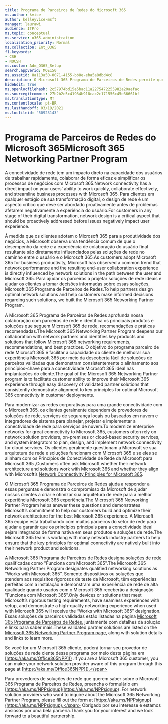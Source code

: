 ```yaml
---
title: Programa de Parceiros de Redes do Microsoft 365
ms.author: kvice
author: kelleyvice-msft
manager: laurawi
audience: ITPro
ms.topic: conceptual
ms.service: o365-administration
localization_priority: Normal
ms.collection: Ent_O365
f1.keywords:
- CSH
- NOCSH
ms.custom: Adm_O365_Setup
search.appverid: MOE150
ms.assetid: 8a113a50-0071-4155-bb8e-eba5a8dbd4c8
description: O Microsoft 365 Programa de Parceiros de Redes permite que seu dispositivo se torne certificado como trabalhando com Microsoft 365.
hideEdit: true
ms.openlocfilehash: 2c57974bd15e5bac11a2275472255982a20aefac
ms.sourcegitcommit: 27b2b2e5c41934b918cac2c171556c45e36661bf
ms.translationtype: MT
ms.contentlocale: pt-BR
ms.lasthandoff: 03/19/2021
ms.locfileid: "50923143"
---
```

# <a name="microsoft-365-networking-partner-program"></a><span data-ttu-id="f9342-103">Programa de Parceiros de Redes do Microsoft 365</span><span class="sxs-lookup"><span data-stu-id="f9342-103">Microsoft 365 Networking Partner Program</span></span>

<span data-ttu-id="f9342-104">A conectividade de rede tem um impacto direto na capacidade dos usuários de trabalhar rapidamente, colaborar de forma eficaz e simplificar os processos de negócios com Microsoft 365.</span><span class="sxs-lookup"><span data-stu-id="f9342-104">Network connectivity has a direct impact on your users’ ability to work quickly, collaborate effectively, and streamline business processes with Microsoft 365.</span></span> <span data-ttu-id="f9342-105">Para clientes em qualquer estágio de sua transformação digital, o design de rede é um aspecto crítico que deve ser abordado proativamente antes de problemas afetarem negativamente a experiência do usuário.</span><span class="sxs-lookup"><span data-stu-id="f9342-105">For customers in any stage of their digital transformation, network design is a critical aspect that should be proactively addressed before issues negatively impact user experience.</span></span>

<span data-ttu-id="f9342-106">À medida que os clientes adotam o Microsoft 365 para a produtividade dos negócios, a Microsoft observa uma tendência comum de que o desempenho da rede e a experiência de colaboração do usuário final resultante são diretamente influenciados pelas soluções de rede no caminho entre o usuário e o Microsoft 365.</span><span class="sxs-lookup"><span data-stu-id="f9342-106">As customers adopt Microsoft 365 for business productivity, Microsoft has observed a common trend that network performance and the resulting end-user collaboration experience is directly influenced by network solutions in the path between the user and Microsoft 365.</span></span> <span data-ttu-id="f9342-107">Para ajudar os parceiros a projetar soluções de rede ideais e ajudar os clientes a tomar decisões informadas sobre essas soluções, Microsoft 365 Programa de Parceiros de Redes.</span><span class="sxs-lookup"><span data-stu-id="f9342-107">To help partners design optimal network solutions and help customers make informed decisions regarding such solutions, we built the Microsoft 365 Networking Partner Program.</span></span>

<span data-ttu-id="f9342-108">A Microsoft 365 Programa de Parceiros de Redes aprofunda nossa colaboração com parceiros de rede e identifica os principais produtos e soluções que seguem Microsoft 365 de rede, recomendações e práticas recomendadas.</span><span class="sxs-lookup"><span data-stu-id="f9342-108">The Microsoft 365 Networking Partner Program deepens our collaboration with network partners and identifies key products and solutions that follow Microsoft 365 networking requirements, recommendations, and best practices.</span></span> <span data-ttu-id="f9342-109">O objetivo do programa parceiro de rede Microsoft 365 é facilitar a capacidade do cliente de melhorar sua experiência Microsoft 365 por meio da descoberta fácil de soluções de parceiros validadas que demonstram consistentemente o alinhamento aos princípios-chave para a conectividade Microsoft 365 ideal nas implantações do cliente.</span><span class="sxs-lookup"><span data-stu-id="f9342-109">The goal of the Microsoft 365 Networking Partner program is to facilitate customer ability to improve their Microsoft 365 experience through easy discovery of validated partner solutions that consistently demonstrate alignment to key principles for optimal Microsoft 365 connectivity in customer deployments.</span></span>

<span data-ttu-id="f9342-110">Para modernizar as redes corporativas para uma grande conectividade com o Microsoft 365, os clientes geralmente dependem de provedores de soluções de rede, serviços de segurança locais ou baseados em nuvem e integradores de sistema para planejar, projetar e implementar a conectividade de rede para serviços de nuvem.</span><span class="sxs-lookup"><span data-stu-id="f9342-110">To modernize enterprise networks for great connectivity to Microsoft 365, customers often rely on network solution providers, on-premises or cloud-based security services, and system integrators to plan, design, and implement network connectivity for cloud services.</span></span> <span data-ttu-id="f9342-111">Os clientes geralmente questionam a Microsoft se sua arquitetura de rede e soluções funcionam com Microsoft 365 e se eles se alinham com os Princípios de Conectividade de Rede da Microsoft para Microsoft 365 [.](./microsoft-365-network-connectivity-principles.md)</span><span class="sxs-lookup"><span data-stu-id="f9342-111">Customers often ask Microsoft whether their network architecture and solutions work with Microsoft 365 and whether they align with Microsoft’s [Network Connectivity Principles for Microsoft 365](./microsoft-365-network-connectivity-principles.md).</span></span>

<span data-ttu-id="f9342-112">O Microsoft 365 Programa de Parceiros de Redes ajuda a responder a essas perguntas e demonstra o compromisso da Microsoft de ajudar nossos clientes a criar e otimizar sua arquitetura de rede para a melhor experiência Microsoft 365 experiência.</span><span class="sxs-lookup"><span data-stu-id="f9342-112">The Microsoft 365 Networking Partner Program helps answer these questions and demonstrates Microsoft’s commitment to help our customers build and optimize their network architecture for the best Microsoft 365 experience.</span></span> <span data-ttu-id="f9342-113">A Microsoft 365 equipe está trabalhando com muitos parceiros do setor de rede para ajudar a garantir que os princípios principais para a conectividade ideal sejam integrados de forma nativa em seus produtos e soluções de rede.</span><span class="sxs-lookup"><span data-stu-id="f9342-113">The Microsoft 365 team is working with many network industry partners to help ensure that the key principles for optimal connectivity are natively built into their network product and solutions.</span></span>

<span data-ttu-id="f9342-114">A Microsoft 365 Programa de Parceiros de Redes designa soluções de rede qualificadas como "Funciona com Microsoft 365".</span><span class="sxs-lookup"><span data-stu-id="f9342-114">The Microsoft 365 Networking Partner Program designates qualified networking solutions as “Works with Microsoft 365”.</span></span> <span data-ttu-id="f9342-115">Somente dispositivos ou soluções que atendem aos requisitos rigorosos de teste da Microsoft, têm experiências perfeitas com a instalação e demonstram uma experiência de rede de alta qualidade quando usados com o Microsoft 365 receberão a designação "Funciona com Microsoft 365".</span><span class="sxs-lookup"><span data-stu-id="f9342-115">Only devices or solutions that meet Microsoft’s rigorous testing requirements, have seamless experiences with setup, and demonstrate a high-quality networking experience when used with Microsoft 365 will receive the “Works with Microsoft 365” designation.</span></span> <span data-ttu-id="f9342-116">Essas soluções de parceiros validadas estão listadas na página [Microsoft 365 Programa de Parceiros de Redes](https://www.microsoft.com/microsoft-365/partners/O365networkingpartners), juntamente com detalhes da solução e links para saber mais.</span><span class="sxs-lookup"><span data-stu-id="f9342-116">These validated partner solutions are listed on the [Microsoft 365 Networking Partner Program page](https://www.microsoft.com/microsoft-365/partners/O365networkingpartners), along with solution details and links to learn more.</span></span>

<span data-ttu-id="f9342-117">Se você for um Microsoft 365 cliente, poderá tornar seu provedor de soluções de rede ciente desse programa por meio desta página em [https://aka.ms/Office365NPP]() .</span><span class="sxs-lookup"><span data-stu-id="f9342-117">If you are a Microsoft 365 customer, you can make your network solution provider aware of this program through this page at [https://aka.ms/Office365NPP]().</span></span>

<span data-ttu-id="f9342-118">Para provedores de soluções de rede que querem saber sobre o Microsoft 365 Programa de Parceiros de Redes, preencha o formulário em [https://aka.ms/NPPsignup](https://aka.ms/NPPsignup) .</span><span class="sxs-lookup"><span data-stu-id="f9342-118">For network solution providers who want to inquire about the Microsoft 365 Networking Partner Program, please fill out the form at [https://aka.ms/NPPsignup](https://aka.ms/NPPsignup).</span></span> <span data-ttu-id="f9342-119">Obrigado por seu interesse e estamos ansiosos por uma bela parceria.</span><span class="sxs-lookup"><span data-stu-id="f9342-119">Thank you for your interest and we look forward to a beautiful partnership.</span></span>